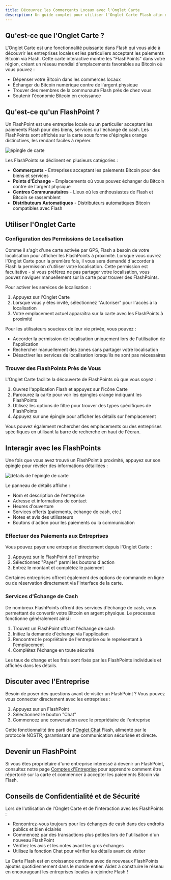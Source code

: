 ```yaml
---
title: Découvrez les Commerçants Locaux avec l'Onglet Carte
description: Un guide complet pour utiliser l'Onglet Carte Flash afin de trouver des entreprises qui acceptent Bitcoin et échangent du cash
---
```


## Qu'est-ce que l'Onglet Carte ?

L'Onglet Carte est une fonctionnalité puissante dans Flash qui vous aide à découvrir les entreprises locales et les particuliers acceptant les paiements Bitcoin via Flash. Cette carte interactive montre les "FlashPoints" dans votre région, créant un réseau mondial d'emplacements favorables au Bitcoin où vous pouvez :

- Dépenser votre Bitcoin dans les commerces locaux
- Échanger du Bitcoin numérique contre de l'argent physique
- Trouver des membres de la communauté Flash près de chez vous
- Soutenir l'économie Bitcoin en croissance

## Qu'est-ce qu'un FlashPoint ?

Un FlashPoint est une entreprise locale ou un particulier acceptant les paiements Flash pour des biens, services ou l'échange de cash. Les FlashPoints sont affichés sur la carte sous forme d'épingles orange distinctives, les rendant faciles à repérer.

![épingle de carte](/images/map-pin.webp)

Les FlashPoints se déclinent en plusieurs catégories :
- **Commerçants** - Entreprises acceptant les paiements Bitcoin pour des biens et services
- **Points d'Échange** - Emplacements où vous pouvez échanger du Bitcoin contre de l'argent physique
- **Centres Communautaires** - Lieux où les enthousiastes de Flash et Bitcoin se rassemblent
- **Distributeurs Automatiques** - Distributeurs automatiques Bitcoin compatibles avec Flash

## Utiliser l'Onglet Carte

### Configuration des Permissions de Localisation

Comme il s'agit d'une carte activée par GPS, Flash a besoin de votre localisation pour afficher les FlashPoints à proximité. Lorsque vous ouvrez l'Onglet Carte pour la première fois, il vous sera demandé d'accorder à Flash la permission d'utiliser votre localisation. Cette permission est facultative - si vous préférez ne pas partager votre localisation, vous pouvez naviguer manuellement sur la carte pour trouver des FlashPoints.

Pour activer les services de localisation :
1. Appuyez sur l'Onglet Carte
2. Lorsque vous y êtes invité, sélectionnez "Autoriser" pour l'accès à la localisation
3. Votre emplacement actuel apparaîtra sur la carte avec les FlashPoints à proximité

Pour les utilisateurs soucieux de leur vie privée, vous pouvez :
- Accorder la permission de localisation uniquement lors de l'utilisation de l'application
- Rechercher manuellement des zones sans partager votre localisation
- Désactiver les services de localisation lorsqu'ils ne sont pas nécessaires

### Trouver des FlashPoints Près de Vous

L'Onglet Carte facilite la découverte de FlashPoints où que vous soyez :

1. Ouvrez l'application Flash et appuyez sur l'icône Carte
2. Parcourez la carte pour voir les épingles orange indiquant les FlashPoints
3. Utilisez les options de filtre pour trouver des types spécifiques de FlashPoints
4. Appuyez sur une épingle pour afficher les détails sur l'emplacement

Vous pouvez également rechercher des emplacements ou des entreprises spécifiques en utilisant la barre de recherche en haut de l'écran.

## Interagir avec les FlashPoints

Une fois que vous avez trouvé un FlashPoint à proximité, appuyez sur son épingle pour révéler des informations détaillées :

![détails de l'épingle de carte](/images/map-pin-details.webp)

Le panneau de détails affiche :
- Nom et description de l'entreprise
- Adresse et informations de contact
- Heures d'ouverture
- Services offerts (paiements, échange de cash, etc.)
- Notes et avis des utilisateurs
- Boutons d'action pour les paiements ou la communication

### Effectuer des Paiements aux Entreprises

Vous pouvez payer une entreprise directement depuis l'Onglet Carte :
1. Appuyez sur le FlashPoint de l'entreprise
2. Sélectionnez "Payer" parmi les boutons d'action
3. Entrez le montant et complétez le paiement

Certaines entreprises offrent également des options de commande en ligne ou de réservation directement via l'interface de la carte.

### Services d'Échange de Cash

De nombreux FlashPoints offrent des services d'échange de cash, vous permettant de convertir votre Bitcoin en argent physique. Le processus fonctionne généralement ainsi :
1. Trouvez un FlashPoint offrant l'échange de cash
2. Initiez la demande d'échange via l'application
3. Rencontrez le propriétaire de l'entreprise ou le représentant à l'emplacement
4. Complétez l'échange en toute sécurité

Les taux de change et les frais sont fixés par les FlashPoints individuels et affichés dans les détails.

## Discuter avec l'Entreprise

Besoin de poser des questions avant de visiter un FlashPoint ? Vous pouvez vous connecter directement avec les entreprises :

1. Appuyez sur un FlashPoint
2. Sélectionnez le bouton "Chat"
3. Commencez une conversation avec le propriétaire de l'entreprise

Cette fonctionnalité tire parti de l'[Onglet Chat](/fr/guides/chat) Flash, alimenté par le protocole NOSTR, garantissant une communication sécurisée et directe.

## Devenir un FlashPoint

Si vous êtes propriétaire d'une entreprise intéressé à devenir un FlashPoint, consultez notre page [Comptes d'Entreprise](/fr/business) pour apprendre comment être répertorié sur la carte et commencer à accepter les paiements Bitcoin via Flash.

## Conseils de Confidentialité et de Sécurité

Lors de l'utilisation de l'Onglet Carte et de l'interaction avec les FlashPoints :
- Rencontrez-vous toujours pour les échanges de cash dans des endroits publics et bien éclairés
- Commencez par des transactions plus petites lors de l'utilisation d'un nouveau FlashPoint
- Vérifiez les avis et les notes avant les gros échanges
- Utilisez la fonction Chat pour vérifier les détails avant de visiter

La Carte Flash est en croissance continue avec de nouveaux FlashPoints ajoutés quotidiennement dans le monde entier. Aidez à construire le réseau en encourageant les entreprises locales à rejoindre Flash !